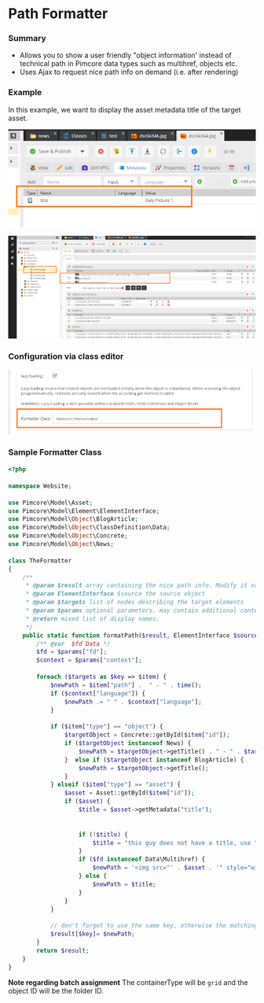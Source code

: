 # Path Formatter  

### Summary
* Allows you to show a user friendly "object information' instead of technical path in Pimcore data types such as multihref, objects etc.
* Uses Ajax to request nice path info on demand (i.e. after rendering) 

### Example

In this example, we want to display the asset metadata title of the target asset.

![Asset Metadata](../../../img/formatter_class_asset.png)

![Formatter Class](../../../img/formatter_class_object.png)

### Configuration via class editor

![Formatter Class](../../../img/formatter_class.png)

### Sample Formatter Class

```php
<?php

namespace Website;

use Pimcore\Model\Asset;
use Pimcore\Model\Element\ElementInterface;
use Pimcore\Model\Object\BlogArticle;
use Pimcore\Model\Object\ClassDefinition\Data;
use Pimcore\Model\Object\Concrete;
use Pimcore\Model\Object\News;

class TheFormatter
{
    /**
     * @param $result array containing the nice path info. Modify it or leave it as it is. Pass it out afterwards!
     * @param ElementInterface $source the source object
     * @param $targets list of nodes describing the target elements
     * @param $params optional parameters. may contain additional context information in the future. to be defined.
     * @return mixed list of display names.
     */
    public static function formatPath($result, ElementInterface $source, $targets, $params) {
        /** @var  $fd Data */
        $fd = $params["fd"];
        $context = $params["context"];

        foreach ($targets as $key => $item) {
            $newPath = $item["path"] .  " - " . time();
            if ($context["language"]) {
                $newPath .= " " . $context["language"];
            }

            if ($item["type"] == "object") {
                $targetObject = Concrete::getById($item["id"]);
                if ($targetObject instanceof News) {
                    $newPath = $targetObject->getTitle() . " - " . $targetObject->getShortText();
                }  else if ($targetObject instanceof BlogArticle) {
                    $newPath = $targetObject->getTitle();
                }
            } elseif ($item["type"] == "asset") {
                $asset = Asset::getById($item["id"]);
                if ($asset) {
                    $title = $asset->getMetadata("title");


                    if (!$title) {
                        $title = "this guy does not have a title, use " . $newPath . " instead";
                    }
                    if ($fd instanceof Data\Multihref) {
                        $newPath = '<img src="' . $asset . '" style="width: 25px; height: 18px;" />' . $title;
                    } else {
                        $newPath = $title;
                    }
                }
            }
                
            // don't forget to use the same key, otherwise the matching doesn't work
            $result[$key]= $newPath;
        }
        return $result;
    }
}
```

**Note regarding batch assignment**
The containerType will be `grid` and the object ID will be the folder ID.

